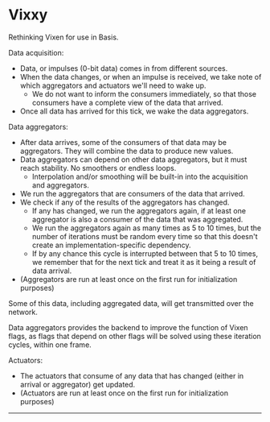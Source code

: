 ﻿Vixxy
===

Rethinking Vixen for use in Basis.

Data acquisition:
- Data, or impulses (0-bit data) comes in from different sources.
- When the data changes, or when an impulse is received, we take note of which aggregators and actuators we'll need to wake up.
  - We do not want to inform the consumers immediately, so that those consumers have a complete view of the data that arrived.
- Once all data has arrived for this tick, we wake the data aggregators.

Data aggregators:
- After data arrives, some of the consumers of that data may be aggregators. They will combine the data to produce new values.
- Data aggregators can depend on other data aggregators, but it must reach stability. No smoothers or endless loops.
  - Interpolation and/or smoothing will be built-in into the acquisition and aggregators.
- We run the aggregators that are consumers of the data that arrived.
- We check if any of the results of the aggregators has changed.
  - If any has changed, we run the aggregators again, if at least one aggregator is also a consumer of the data that was aggregated.
  - We run the aggregators again as many times as 5 to 10 times, but the number of iterations must be random every time so that
    this doesn't create an implementation-specific dependency.
  - If by any chance this cycle is interrupted between that 5 to 10 times, we remember that for the next tick and treat it as it being a
    result of data arrival.
- (Aggregators are run at least once on the first run for initialization purposes)

Some of this data, including aggregated data, will get transmitted over the network.

Data aggregators provides the backend to improve the function of Vixen flags, as flags that depend on other flags
will be solved using these iteration cycles, within one frame.

Actuators:
- The actuators that consume of any data that has changed (either in arrival or aggregator) get updated.
- (Actuators are run at least once on the first run for initialization purposes)

---
